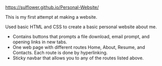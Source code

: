 https://sulflower.github.io/Personal-Website/

This is my first attempt at making a website.

Used basic HTML and CSS to create a basic personal website about me.

- Contains buttons that prompts a file download, email prompt, and opening links in new tabs.
- One web page with different routes Home, About, Resume, and Contacts. Each route is done by hyperlinking.
- Sticky navbar that allows you to any of the routes listed above.

